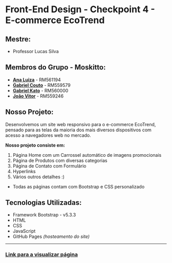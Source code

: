 # Front-End Design - Checkpoint 4 - E-commerce EcoTrend

## Mestre: 
- Professor Lucas Silva
 
## Membros do Grupo - **Moskitto**:
- [**Ana Luiza**](https://github.com/anarand) - RM561194
- [**Gabriel Couto**](https://github.com/rouri404) - RM559579
- [**Gabriel Kato**](https://github.com/kato8088) - RM560000
- [**João Vitor**](https://github.com/joaomatosq) - RM559246

## Nosso Projeto:
Desenvolvemos um site web responsivo para o e-commerce EcoTrend, pensado para as telas da maioria dos mais diversos dispositivos com acesso a navegadores web no mercado.

<b> Nosso projeto consiste em: </b>
1. Página Home com um Carrossel automático de imagens promocionais
2. Página de Produtos com diversas categorias
3. Página de Contato com Formulário
4. Hyperlinks
5. Vários outros detalhes :)

- Todas as páginas contam com Bootstrap e CSS personalizado

## Tecnologias Utilizadas:
- Framework Bootstrap - v5.3.3
- HTML
- CSS
- JavaScript
- GitHub Pages <i> (hosteamento do site) </i>

<hr>

### [Link para a visualizar página](https://grupomoskitto.github.io/CP4-FrontEnd-1ESPA2025)
